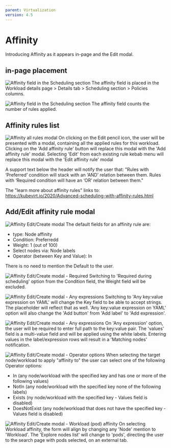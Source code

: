 ```yaml
---
parent: Virtualization
version: 4.5
---
```


# Affinity

Introducing Affinity as it appears in-page and the Edit modal.

## in-page placement

![Affinity field in the Scheduling section ](img/Affinity-0-0.jpg)
The affinity field is placed in the Workload details page > Details tab > Scheduling section > Policies columns.

![Affinity field in the Scheduling section ](img/Affinity-0-1.jpg)
The affinity field counts the number of rules applied.

## Affinity rules list

![Affinity all rules modal ](img/Affinity-1-0.jpg)
On clicking on the Edit pencil icon, the user will be presented with a modal, containing all the applied rules for this workload.
Clicking on the 'Add affinity rule' button will replace this modal with the 'Add affinity rule' modal.
Selecting 'Edit' from each existing rule kebab menu will replace this modal with the 'Edit affinity rule' modal

A support text below the header will notify the user that:
"Rules with ‘Preferred’ condition will stack with an ‘AND’ relation between them. 
Rules with ‘Required condition will have an ‘OR’ relation between them."

The "learn more about affinity rules" links to:
https://kubevirt.io/2020/Advanced-scheduling-with-affinity-rules.html

## Add/Edit affinity rule modal

![Affinity Edit/Create modal ](img/Affinity-2-0.jpg)
The default fields for an affinity rule are:
- type: Node affinity
- Condition: Preferredd
- Weight: 1 (out of 100)
- Select nodes via: Node labels
- Operator (between Key and Value): In

There is no need to mention the Default to the user.

![Affinity Edit/Create modal - Required ](img/Affinity-2-1.jpg)
Switching to 'Required during scheduling' option from the Condition field, the Weight field will be excluded.

![Affinity Edit/Create modal - Any expressions ](img/Affinity-2-2.jpg)
Switching to 'Any key:value expression on YAML' will change the Key field to be able to accept strings. The placeholder will reflect that as well.
'Any key:value expression on YAML' option will also change the 'Add button' from 'Add label' to 'Add expression'.

![Affinity Edit/Create modal - Any expressions ](img/Affinity-2-3.jpg)
On 'Any expression' option, the user will be required to enter full path to the key:value pair.
The 'values' field is a multi-value field and will be applied using the white labels.
Entering values in the label/expression rows will result in a 'Matching nodes' notification.

![Affinity Edit/Create modal - Operator options ](img/Affinity-2-4.jpg)
When selecting the target node/workload to apply "affinity to"
the user can select one of the following Operator options:
- In (any node/workload with the specified key and has one or more of the following values)
- NotIn (any node/workload with the specified key none of the following labels)
- Exists (ny node/workload with the specified key - Values field is disabled)
- DoesNotExist (any node/workload that does not have the specified key - Values field is disabled)

![Affinity Edit/Create modal - Workload (pod) affinity ](img/Affinity-3-0.jpg)
On selecting Workload affinity, the form will align by changing any 'Node' mention to 'Workload'.
The 'Explore nodes list' will change to 'pods', directing the user to the search page with pods selected, on an external tab. 